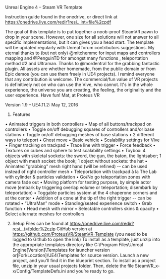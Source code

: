 Unreal Engine 4 – Steam VR Template

Instruction guide found in the onedrive, or direct link at https://onedrive.live.com/redir?resi...int=file%2cpdf 

The goal of this template is to put together a noob-proof SteamVR pawn to drop in your scene. However, one size for all solutions will not answer to all specific implementations, but it can gives you a head start. The template will be updated regularly with Unreal forum contributors suggestions. 
My eternal thanks to (but not only) @mitchemmc for input maps and controllers mapping and @PenguinTD for amongst many functions , teleportation method #2 and Ultraman.
Thanks to @mordentral for the grabbing fantastic plugin.
All assets are whether homemade, from the public domain or from Epic demos (you can use them freely in UE4 projects).
I remind everyone that any contribution is welcome. The commercial/fun value of VR projects is definitively not on who can use the Vive, who cannot. It's in the whole experience, the universe you are creating, the feeling, the originality and the user experience.
Have fun!
Mat, at Proteus VR

Version 1.9 – UE4.11.2: May 12, 2016
1.	Features

•	Animated triggers in both controllers
•	Map of all buttons/trackpad on controllers
•	Toggle on/off debugging squares of controllers and/or base stations
•	Toggle on/off debugging meshes of base stations
•	2 different ways to teleport
•	Ghost move
•	Basic vehicle
•	Scalability settings for Vive
•	Finger tracking on trackpad
•	Trace line with trigger
•	Force feedback
•	Textures on cubes and sphere to test scalability settings
•	Toybox: 4 objects with skeletal sockets: the sword, the gun, the baton, the lightsaber; 1 object with mesh socket: the book; 1 object without sockets: the hat
•	Animated "grabbing" mesh right hand (will be refined) -- can be used instead of right controller mesh
•	Teleportation with trackpad à la The Lab with cylinder & particles validation
•	Go/No go teleportation zones with camera fade out
•	Moving platform for testing purpose, by simple actor move (embark by triggering overlap volume or teleportation; disembark by teleportation)
•	Toggable particles system at the 4 chaperone corners and at the center
•	Addition of a cone at the tip of the right trigger -- can be rotated
•	“UltraMan” mode
•	Standing/seated experience switch
•	Grab function
•	Head mesh with mirror
•	Selectable controllers skins & opacity
•	Select alternate meshes for controllers

2.	Setup
Files can be found at https://onedrive.live.com/redir?resi...t=folder%2czip
GitHub version at https://github.com/ProteusVR/SteamVR-Template (you need to be logged to Github to open the link) 
To install as a template, just unzip into the appropriate templates directory like C:\Program Files\Unreal Engine[Version]\Templates for launcher version or[ForkLocation]\UE4\Templates for source version. Launch a new project, and you'll find it in the blueprint section.
To install as a project file, unzip in your usual projects folder. Then, delete the file SteamVR_x-x/Config/TemplateDefs.ini and you’re ready to go.

